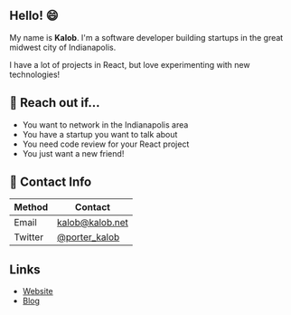 ## Hello! 😄

My name is __Kalob__. I'm a software developer building startups in the great midwest city of Indianapolis.

I have a lot of projects in React, but love experimenting with new technologies!

## 🔎 Reach out if...

- You want to network in the Indianapolis area
- You have a startup you want to talk about
- You need code review for your React project
- You just want a new friend!

## 💬 Contact Info

|Method|Contact|
|---|---|
|Email|kalob@kalob.net|
|Twitter|[@porter_kalob](https://twitter.com/porter_kalob)|

## Links

- [Website](https://kalob.net)
- [Blog](https://blog.kalob.net)
